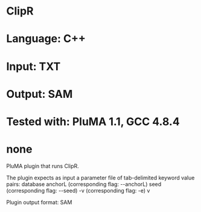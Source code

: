 # ClipR
# Language: C++
# Input: TXT
# Output: SAM
# Tested with: PluMA 1.1, GCC 4.8.4
# none

PluMA plugin that runs ClipR.

The plugin expects as input a parameter file of tab-delimited keyword value pairs: 
database
anchorL (corresponding flag: --anchorL)
seed (corresponding flag: --seed)
-v (corresponding flag: -e)
v

Plugin output format: SAM
